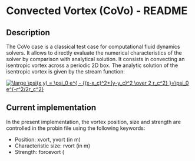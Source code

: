 Convected Vortex (CoVo) - README
================================

Description
-----------

The CoVo case is a classical test case for computational fluid dynamics solvers. It allows to directly evaluate the numerical characteristics of the solver by comparison with analytical solution. It consists in convecting an isentropic vortex across a periodic 2D box. The analytic solution of the isentropic vortex is given by the stream function:

<a href="https://www.codecogs.com/eqnedit.php?latex=\large&space;\psi(x,y)&space;=&space;\psi_0&space;e^{&space;-&space;{(x-x_c)^2&plus;(y-y_c)^2&space;\over&space;2&space;r_c^2}&space;}=\psi_0&space;e^{-r^2/2r_c^2}" target="_blank"><img src="https://latex.codecogs.com/svg.latex?\large&space;\psi(x,y)&space;=&space;\psi_0&space;e^{&space;-&space;{(x-x_c)^2&plus;(y-y_c)^2&space;\over&space;2&space;r_c^2}&space;}=\psi_0&space;e^{-r^2/2r_c^2}" title="\large \psi(x,y) = \psi_0 e^{ - {(x-x_c)^2+(y-y_c)^2 \over 2 r_c^2} }=\psi_0 e^{-r^2/2r_c^2}" /></a>


Current implementation
----------------------

In the present implementation, the vortex position, size and strength are controlled in the probin file using the following keywords:
 * Position: xvort, yvort (in m)
 * Characteristic size: rvort (in m)
 * Strength: forcevort (
